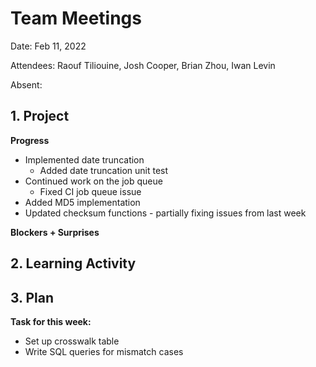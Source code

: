 # Team Meetings

Date: Feb 11, 2022

Attendees: Raouf Tiliouine, Josh Cooper, Brian Zhou, Iwan Levin

Absent:

## 1. Project

**Progress**

- Implemented date truncation
  - Added date truncation unit test
- Continued work on the job queue
  - Fixed CI job queue issue
- Added MD5 implementation
- Updated checksum functions - partially fixing issues from last week

**Blockers + Surprises**

## 2. Learning Activity

## 3. Plan

**Task for this week:**

- Set up crosswalk table
- Write SQL queries for mismatch cases